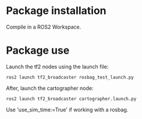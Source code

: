 # Package installation

Compile in a ROS2 Workspace.

# Package use

Launch the tf2 nodes using the launch file:

~~~
ros2 launch tf2_broadcaster rosbag_test_launch.py
~~~

After, launch the cartographer node:

~~~
ros2 launch tf2_broadcaster cartographer.launch.py 
~~~

Use 'use_sim_time:=True' if working with a rosbag.
